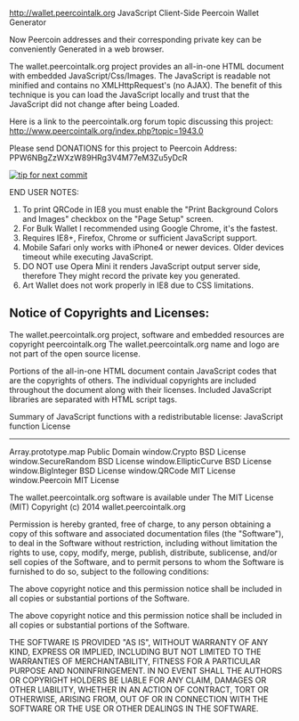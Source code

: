 http://wallet.peercointalk.org
JavaScript Client-Side Peercoin Wallet Generator

Now Peercoin addresses and their corresponding private key can be conveniently 
Generated in a web browser.

The wallet.peercointalk.org project provides an all-in-one HTML document with embedded
JavaScript/Css/Images. The JavaScript is readable not minified and contains no
XMLHttpRequest's (no AJAX). The benefit of this technique is you can load the 
JavaScript locally and trust that the JavaScript did not change after being 
Loaded. 

Here is a link to the peercointalk.org forum topic discussing this project:
http://www.peercointalk.org/index.php?topic=1943.0


Please send DONATIONS for this project to Peercoin Address: 
PPW6NBgZzWXzW89HRg3V4M77eM3Zu5yDcR

[![tip for next commit](http://peer4commit.com/projects/3.svg)](http://peer4commit.com/projects/3)

END USER NOTES: 
 1) To print QRCode in IE8 you must enable the "Print Background Colors and 
    Images" checkbox on the "Page Setup" screen.
 2) For Bulk Wallet I recommended using Google Chrome, it's the fastest.
 3) Requires IE8+, Firefox, Chrome or sufficient JavaScript support.
 4) Mobile Safari only works with iPhone4 or newer devices.
    Older devices timeout while executing JavaScript.
 5) DO NOT use Opera Mini it renders JavaScript output server side, therefore
    They might record the private key you generated.
 6) Art Wallet does not work properly in IE8 due to CSS limitations.


Notice of Copyrights and Licenses:
---------------------------------------
The wallet.peercointalk.org project, software and embedded resources are copyright peercointalk.org 
The wallet.peercointalk.org name and logo are not part of the open source license.

Portions of the all-in-one HTML document contain JavaScript codes that are the copyrights 
of others. The individual copyrights are included throughout the document along with their 
licenses. Included JavaScript libraries are separated with HTML script tags.

Summary of JavaScript functions with a redistributable license:
JavaScript function		License
-------------------		--------------
Array.prototype.map		Public Domain
window.Crypto			BSD License
window.SecureRandom		BSD License
window.EllipticCurve		BSD License
window.BigInteger		BSD License
window.QRCode			MIT License
window.Peercoin			MIT License

The wallet.peercointalk.org software is available under The MIT License (MIT)
Copyright (c) 2014 wallet.peercointalk.org

Permission is hereby granted, free of charge, to any person obtaining a copy of this software and associated documentation files (the "Software"), to deal in the Software without restriction, including without limitation the rights to use, copy, modify, merge, publish, distribute, sublicense, and/or sell copies of the Software, and to permit persons to whom the Software is furnished to do so, subject to the following conditions:

The above copyright notice and this permission notice shall be included in all copies or substantial portions of the Software.


The above copyright notice and this permission notice shall be included in all copies 
or substantial portions of the Software.

THE SOFTWARE IS PROVIDED "AS IS", WITHOUT WARRANTY OF ANY KIND, EXPRESS OR IMPLIED, 
INCLUDING BUT NOT LIMITED TO THE WARRANTIES OF MERCHANTABILITY, FITNESS FOR A 
PARTICULAR PURPOSE AND NONINFRINGEMENT. IN NO EVENT SHALL THE AUTHORS OR COPYRIGHT 
HOLDERS BE LIABLE FOR ANY CLAIM, DAMAGES OR OTHER LIABILITY, WHETHER IN AN ACTION 
OF CONTRACT, TORT OR OTHERWISE, ARISING FROM, OUT OF OR IN CONNECTION WITH THE 
SOFTWARE OR THE USE OR OTHER DEALINGS IN THE SOFTWARE.
